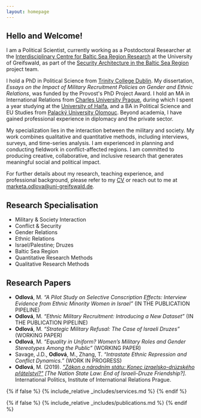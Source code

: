 ```yaml
---
layout: homepage
---
```


## Hello and Welcome!

I am a Political Scientist, currently working as a Postdoctoral Researcher at the [Interdisciplinary Centre for Baltic Sea Region Research](https://ifzo.uni-greifswald.de/en/) at the University of Greifswald, as part of the [Security Architecture in the Baltic Sea Region](https://ifzo.uni-greifswald.de/en/research/fragmented-transformations/translate-to-english-sicherheitsarchitektur-im-ostseeraum/) project team.

I hold a PhD in Political Science from [Trinity College Dublin](http://tcd.ie). My dissertation, *Essays on the Impact of Military Recruitment Policies on Gender and Ethnic Relations*, was funded by the Provost's PhD Project Award. I hold an MA in International Relations from [Charles University Prague](https://cuni.cz/UKEN-1.html), during which I spent a year studying at the [University of Haifa](https://uhaifa.org), and a BA in Political Science and EU Studies from [Palacký University Olomouc](https://www.upol.cz/en/). Beyond academia, I have gained professional experience in diplomacy and the private sector.  

My specialization lies in the interaction between the military and society. My work combines qualitative and quantitative methods, including interviews, surveys, and time-series analysis. I am experienced in planning and conducting fieldwork in conflict-affected regions. I am committed to producing creative, collaborative, and inclusive research that generates meaningful social and political impact.

For further details about my research, teaching experience, and professional background, please refer to my <a href="assets/files/curriculum_vitae.pdf" target="_blank">CV</a> or reach out to me at <a href="mailto:marketa.odlova@uni-greifswald.de">marketa.odlova@uni-greifswald.de</a>.

## Research Specialisation
- Military & Society Interaction
- Conflict & Security 
- Gender Relations 
- Ethnic Relations
- Israel/Palestine; Druzes 
- Baltic Sea Region
- Quantitative Research Methods
- Qualitative Research Methods

## Research Papers
- **Odlová**, M. *“A Pilot Study on Selective Conscription Effects: Interview Evidence from Ethnic Minority Women in Israel”* (IN THE PUBLICATION PIPELINE)
- **Odlová**, M. *“Ethnic Military Recruitment: Introducing a New Dataset”*  (IN THE PUBLICATION PIPELINE)
- **Odlová**, M. *“Strategic Military Refusal: The Case of Israeli Druzes”* (WORKING PAPER)
- **Odlová**, M. *“Equality in Uniform? Women’s Military Roles and Gender Stereotypes Among the Public”* (WORKING PAPER)
- Savage, J.D., **Odlová**, M., Zhang, T. *“Intrastate Ethnic Repression and Conflict Dynamics.”* (WORK IN PROGRESS)
- **Odlová**, M. (2019). *["Zákon o národním státu: Konec izraelsko-drúzského přátelství?"](https://www.iir.cz/en/zakon-o-narodnim-statu-konec-izraelsko-druzskeho-pratelstvi) [The Nation State Law: End of Israeli-Druze Friendship?].* International Politics, Institute of International Relations Prague.

{% if false %}
  {% include_relative _includes/services.md %}
{% endif %}

{% if false %}
  {% include_relative _includes/publications.md %}
{% endif %}
